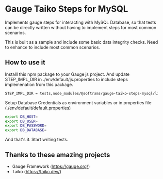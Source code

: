 # Gauge Taiko Steps for MySQL

Implements gauge steps for interacting with MySQL Database, so that tests can be directly written without having to implement
steps for most common scenarios.

This is built as a sample and include some basic data integrity checks. Need to enhance to include most common scenarios.

## How to use it

Installl this npm package to your Gauge js project. And update STEP_IMPL_DIR in ./env/default/js.properties to include
steps implemenation from this package.

```bash
STEP_IMPL_DIR = tests,node_modules/@softrams/gauge-taiko-steps-mysql/lib
```

Setup Database Credentials as environment variables or in properties file (./env/default/default.properties)

```bash
export DB_HOST=
export DB_USER=
export DB_PASSWORD=
export DB_DATABASE=
```

And that's it. Start writing tests.

## Thanks to these amazing projects

- Gauge Framework (https://gauge.org/)
- Taiko (https://taiko.dev/)
